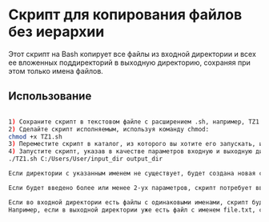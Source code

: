 # Скрипт для копирования файлов без иерархии

Этот скрипт на Bash копирует все файлы из входной директории и всех ее вложенных поддиректорий в выходную директорию, сохраняя при этом только имена файлов.

## Использование

```bash

1) Сохраните скрипт в текстовом файле с расширением .sh, например, TZ1.sh.
2) Сделайте скрипт исполняемым, используя команду chmod:
chmod +x TZ1.sh
3) Переместите скрипт в каталог, из которого вы хотите его запускать, или укажите полный путь к скрипту в команде.
4) Запустите скрипт, указав в качестве параметров входную и выходную директории:
./TZ1.sh C:/Users/User/input_dir output_dir

Если директории с указанным именем не существует, будет создана новая с этим именем.

Если будет введено более или менее 2-ух параметров, скрипт потребует ввести корректное количество.

Если во входной директории есть файлы с одинаковыми именами, скрипт будет добавлять суффикс к именам файлов при их копировании в выходную директорию.
Например, если в выходной директории уже есть файл с именем file.txt, скрипт скопирует второй файл с именем 1file.txt. “`
